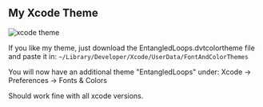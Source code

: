 ## My Xcode Theme ##

![xcode theme](http://www.entangledloops.com/img/xcode-theme.png)

If you like my theme, just download the EntangledLoops.dvtcolortheme file and paste it in:
`~/Library/Developer/Xcode/UserData/FontAndColorThemes`

You will now have an additional theme "EntangledLoops" under:
Xcode -> Preferences -> Fonts & Colors

Should work fine with all xcode versions.